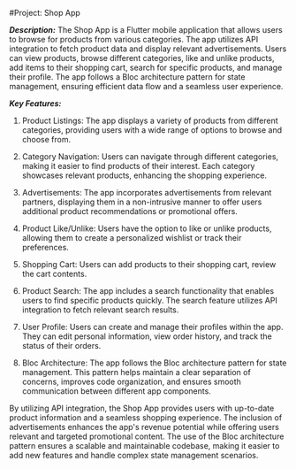 #Project: Shop App

***Description:***
The Shop App is a Flutter mobile application that allows users to browse for products from various categories. The app utilizes API integration to fetch product data and display relevant advertisements. Users can view products, browse different categories, like and unlike products, add items to their shopping cart, search for specific products, and manage their profile. The app follows a Bloc architecture pattern for state management, ensuring efficient data flow and a seamless user experience.

***Key Features:***
1. Product Listings: The app displays a variety of products from different categories, providing users with a wide range of options to browse and choose from.

2. Category Navigation: Users can navigate through different categories, making it easier to find products of their interest. Each category showcases relevant products, enhancing the shopping experience.

3. Advertisements: The app incorporates advertisements from relevant partners, displaying them in a non-intrusive manner to offer users additional product recommendations or promotional offers.

4. Product Like/Unlike: Users have the option to like or unlike products, allowing them to create a personalized wishlist or track their preferences.

5. Shopping Cart: Users can add products to their shopping cart, review the cart contents.

6. Product Search: The app includes a search functionality that enables users to find specific products quickly. The search feature utilizes API integration to fetch relevant search results.

7. User Profile: Users can create and manage their profiles within the app. They can edit personal information, view order history, and track the status of their orders.

8. Bloc Architecture: The app follows the Bloc architecture pattern for state management. This pattern helps maintain a clear separation of concerns, improves code organization, and ensures smooth communication between different app components.

By utilizing API integration, the Shop App provides users with up-to-date product information and a seamless shopping experience. The inclusion of advertisements enhances the app's revenue potential while offering users relevant and targeted promotional content. The use of the Bloc architecture pattern ensures a scalable and maintainable codebase, making it easier to add new features and handle complex state management scenarios.
